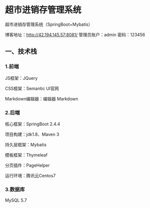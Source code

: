 # 超市进销存管理系统
超市进销存管理系统（SpringBoot+Mybatis）

博客地址：http://42.194.145.57:8081/
管理员账户：admin   密码：123456

## 一、技术栈
### 1.前端
JS框架：JQuery

CSS框架：Semantic UI官网

Markdown编辑器：编辑器 Markdown

### 2.后端
核心框架：SpringBoot 2.4.4

项目构建：jdk1.8、Maven 3

持久层框架：Mybatis

模板框架：Thymeleaf

分页插件：PageHelper

运行环境：腾讯云Centos7

### 3.数据库
MySQL 5.7
